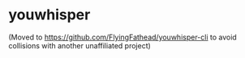 # youwhisper
(Moved to https://github.com/FlyingFathead/youwhisper-cli to avoid collisions with another unaffiliated project)
